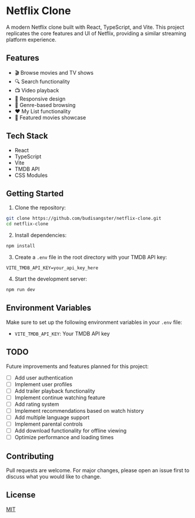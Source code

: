 # Netflix Clone

A modern Netflix clone built with React, TypeScript, and Vite. This project replicates the core features and UI of Netflix, providing a similar streaming platform experience.

## Features

- 🎬 Browse movies and TV shows
- 🔍 Search functionality
- 📺 Video playback
- 📱 Responsive design
- 🎯 Genre-based browsing
- ❤️ My List functionality
- 🎥 Featured movies showcase

## Tech Stack

- React
- TypeScript
- Vite
- TMDB API
- CSS Modules

## Getting Started

1. Clone the repository:
```bash
git clone https://github.com/budisangster/netflix-clone.git
cd netflix-clone
```

2. Install dependencies:
```bash
npm install
```

3. Create a `.env` file in the root directory with your TMDB API key:
```env
VITE_TMDB_API_KEY=your_api_key_here
```

4. Start the development server:
```bash
npm run dev
```

## Environment Variables

Make sure to set up the following environment variables in your `.env` file:
- `VITE_TMDB_API_KEY`: Your TMDB API key

## TODO

Future improvements and features planned for this project:

- [ ] Add user authentication
- [ ] Implement user profiles
- [ ] Add trailer playback functionality
- [ ] Implement continue watching feature
- [ ] Add rating system
- [ ] Implement recommendations based on watch history
- [ ] Add multiple language support
- [ ] Implement parental controls
- [ ] Add download functionality for offline viewing
- [ ] Optimize performance and loading times

## Contributing

Pull requests are welcome. For major changes, please open an issue first to discuss what you would like to change.

## License

[MIT](https://choosealicense.com/licenses/mit/) 
